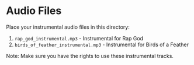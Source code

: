 # Audio Files

Place your instrumental audio files in this directory:

1. `rap_god_instrumental.mp3` - Instrumental for Rap God
2. `birds_of_feather_instrumental.mp3` - Instrumental for Birds of a Feather

Note: Make sure you have the rights to use these instrumental tracks.
